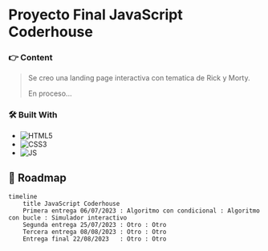# Proyecto Final JavaScript Coderhouse

### 👉 Content
> Se creo una landing page interactiva con tematica de Rick y Morty.
> 
>En proceso...

### 🛠 Built With

* ![HTML5](https://img.shields.io/badge/html5-%23E34F26.svg?style=for-the-badge&logo=html5&logoColor=white)
* ![CSS3](https://img.shields.io/badge/css3-%231572B6.svg?style=for-the-badge&logo=css3&logoColor=white)
* ![JS](https://img.shields.io/badge/JavaScript-F7DF1E?style=for-the-badge&logo=javascript&logoColor=black)



##  📅 Roadmap

``` mermaid
timeline
    title JavaScript Coderhouse
    Primera entrega 06/07/2023 : Algoritmo con condicional : Algoritmo con bucle : Simulador interactivo
    Segunda entrega 25/07/2023 : Otro : Otro 
    Tercera entrega 08/08/2023 : Otro : Otro
    Entrega final 22/08/2023   : Otro : Otro
```
